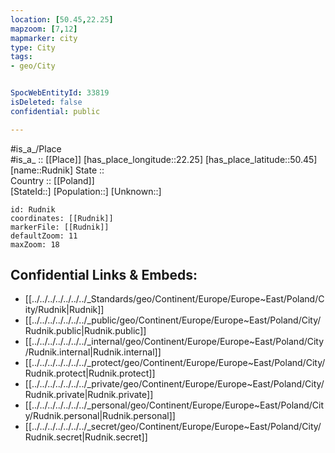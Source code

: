 ```yaml
---
location: [50.45,22.25] 
mapzoom: [7,12] 
mapmarker: city 
type: City
tags:
- geo/City


SpocWebEntityId: 33819
isDeleted: false
confidential: public

---
```

#is_a_/Place  
#is_a_ :: [[Place]] 
[has_place_longitude::22.25] 
[has_place_latitude::50.45] 
[name::Rudnik] 
State ::  
Country :: [[Poland]]  
[StateId::] 
[Population::] 
[Unknown::] 


```leaflet
id: Rudnik
coordinates: [[Rudnik]] 
markerFile: [[Rudnik]] 
defaultZoom: 11 
maxZoom: 18
```


## Confidential Links & Embeds: 
- [[../../../../../../../_Standards/geo/Continent/Europe/Europe~East/Poland/City/Rudnik|Rudnik]] 
- [[../../../../../../../_public/geo/Continent/Europe/Europe~East/Poland/City/Rudnik.public|Rudnik.public]] 
- [[../../../../../../../_internal/geo/Continent/Europe/Europe~East/Poland/City/Rudnik.internal|Rudnik.internal]] 
- [[../../../../../../../_protect/geo/Continent/Europe/Europe~East/Poland/City/Rudnik.protect|Rudnik.protect]] 
- [[../../../../../../../_private/geo/Continent/Europe/Europe~East/Poland/City/Rudnik.private|Rudnik.private]] 
- [[../../../../../../../_personal/geo/Continent/Europe/Europe~East/Poland/City/Rudnik.personal|Rudnik.personal]] 
- [[../../../../../../../_secret/geo/Continent/Europe/Europe~East/Poland/City/Rudnik.secret|Rudnik.secret]] 
